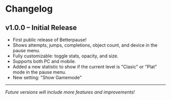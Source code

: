 # Changelog

## v1.0.0 – Initial Release
- First public release of Betterpause!
- Shows attempts, jumps, completions, object count, and device in the pause menu.
- Fully customizable: toggle stats, opacity, and size.
- Supports both PC and mobile.
- Added a new statistic to show if the current level is "Clasic" or "Plat" mode in the pause menu.
- New setting: "Show Gamemode"

---

*Future versions will include more features and improvements!*